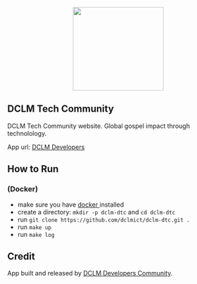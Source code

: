 <p align="center"><a href="https://dclm.org" target="_blank"><img src="https://dclmcloud.s3.amazonaws.com/img/logo.png" width="206.5" height="190"></a></p>

## DCLM Tech Community

DCLM Tech Community website. Global gospel impact through technolology.

App url: [DCLM Developers](https://developers.dclm.org)

## How to Run
### (Docker)
- make sure you have [docker ](https://www.docker.com/products/docker-desktop/) installed
- create a directory: `mkdir -p dclm-dtc` and `cd dclm-dtc`
- run `git clone https://github.com/dclmict/dclm-dtc.git .`
- run `make up`
- run `make log`

## Credit

App built and released by [DCLM Developers Community](https://developers.dclm.org).
